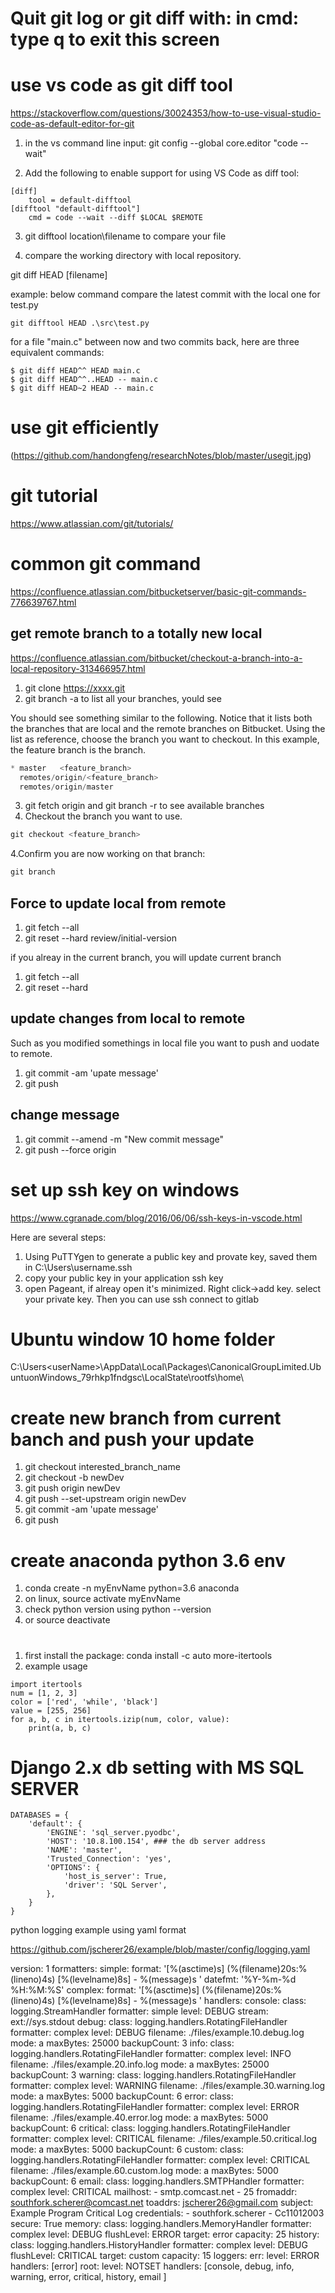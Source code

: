 
# Quit git log or git diff with:   in cmd: type q to exit this screen


# use vs code as git diff tool

https://stackoverflow.com/questions/30024353/how-to-use-visual-studio-code-as-default-editor-for-git


1. in the vs command line input: git config --global core.editor "code --wait"

2. Add the following to enable support for using VS Code as diff tool: 

```
[diff]
    tool = default-difftool
[difftool "default-difftool"]
    cmd = code --wait --diff $LOCAL $REMOTE
```

3. git difftool location\filename to compare your file


4. compare the working directory with local repository. 

git diff HEAD [filename] 

example: below command compare  the latest commit with the local one for test.py
```
git difftool HEAD .\src\test.py  
```

for a file "main.c" between now and two commits back, here are three equivalent commands:
```
$ git diff HEAD^^ HEAD main.c
$ git diff HEAD^^..HEAD -- main.c
$ git diff HEAD~2 HEAD -- main.c
```

# use git efficiently
(https://github.com/handongfeng/researchNotes/blob/master/usegit.jpg)

# git tutorial
https://www.atlassian.com/git/tutorials/

# common git command
https://confluence.atlassian.com/bitbucketserver/basic-git-commands-776639767.html

## get remote branch to a totally new local
https://confluence.atlassian.com/bitbucket/checkout-a-branch-into-a-local-repository-313466957.html

1. git clone https://xxxx.git
2. git branch -a to list all your branches, yould see 

You should see something similar to the following. Notice that it lists both the branches that are local and the remote branches on Bitbucket. Using the list as reference, choose the branch you want to checkout.  In this example, the feature branch is the branch.

```python
* master   <feature_branch>
  remotes/origin/<feature_branch>
  remotes/origin/master
```
3. git fetch origin
   and git branch -r to see available branches
3. Checkout the branch you want to use.
```python
git checkout <feature_branch>
```
4.Confirm you are now working on that branch:
```python
git branch
```

## Force to update local from remote
1. git fetch --all
2. git reset --hard review/initial-version

if you alreay in the current branch, you will update current branch
1. git fetch --all
2. git reset --hard


## update changes from local to remote
Such as you modified somethings in local file you want to push and uodate to remote.
1. git commit -am 'upate message'
2. git push

## change message 
1. git commit --amend -m "New commit message"
2. git push --force origin <BRANCH-NAME>

# set up ssh key on windows
https://www.cgranade.com/blog/2016/06/06/ssh-keys-in-vscode.html

Here are several steps:
1. Using PuTTYgen to generate a public key and provate key, saved them in C:\Users\username\.ssh
2. copy your public key in your application ssh key
3. open Pageant, if alreay open it's minimized. Right click->add key. select your private key. Then you can use ssh connect to gitlab

# Ubuntu window 10 home folder
C:\Users\<userName>\AppData\Local\Packages\CanonicalGroupLimited.UbuntuonWindows_79rhkp1fndgsc\LocalState\rootfs\home\

# create new branch from current banch and push your update
1. git checkout interested_branch_name
2. git checkout -b newDev
3. git push origin newDev
4. git push --set-upstream origin newDev
5. git commit -am 'upate message'
6. git push


# create anaconda python 3.6 env
1. conda create -n myEnvName python=3.6 anaconda
2. on linux, source activate myEnvName
3. check python version using python --version
4. or  source deactivate

# 
1. first install the package: conda install -c auto more-itertools 
2. example usage 
```
import itertools  
num = [1, 2, 3]
color = ['red', 'while', 'black']
value = [255, 256]
for a, b, c in itertools.izip(num, color, value):
    print(a, b, c)
```



# Django 2.x db setting with MS SQL SERVER

```
DATABASES = {
    'default': {
        'ENGINE': 'sql_server.pyodbc',
        'HOST': '10.8.100.154', ### the db server address
        'NAME': 'master',
        'Trusted_Connection': 'yes',
        'OPTIONS': {
            'host_is_server': True,
            'driver': 'SQL Server',
        },
    }
}
```



python logging example using yaml format


https://github.com/jscherer26/example/blob/master/config/logging.yaml


version:
  1
formatters:
  simple:
    format: '[%(asctime)s] (%(filename)20s:%(lineno)4s) [%(levelname)8s] - %(message)s '
    datefmt: '%Y-%m-%d %H:%M:%S'
  complex:
    format: '[%(asctime)s] (%(filename)20s:%(lineno)4s) [%(levelname)8s] - %(message)s '
handlers:
  console:
    class: logging.StreamHandler
    formatter: simple
    level: DEBUG
    stream: ext://sys.stdout
  debug:
    class: logging.handlers.RotatingFileHandler
    formatter: complex
    level: DEBUG
    filename: ./files/example.10.debug.log
    mode: a
    maxBytes: 25000
    backupCount: 3
  info:
    class: logging.handlers.RotatingFileHandler
    formatter: complex
    level: INFO
    filename: ./files/example.20.info.log
    mode: a
    maxBytes: 25000
    backupCount: 3
  warning:
    class: logging.handlers.RotatingFileHandler
    formatter: complex
    level: WARNING
    filename: ./files/example.30.warning.log
    mode: a
    maxBytes: 5000
    backupCount: 6
  error:
    class: logging.handlers.RotatingFileHandler
    formatter: complex
    level: ERROR
    filename: ./files/example.40.error.log
    mode: a
    maxBytes: 5000
    backupCount: 6
  critical:
    class: logging.handlers.RotatingFileHandler
    formatter: complex
    level: CRITICAL
    filename: ./files/example.50.critical.log
    mode: a
    maxBytes: 5000
    backupCount: 6
  custom:
    class: logging.handlers.RotatingFileHandler
    formatter: complex
    level: CRITICAL
    filename: ./files/example.60.custom.log
    mode: a
    maxBytes: 5000
    backupCount: 6
  email:
    class: logging.handlers.SMTPHandler
    formatter: complex
    level: CRITICAL
    mailhost: 
      - smtp.comcast.net
      - 25 
    fromaddr: southfork.scherer@comcast.net
    toaddrs: jscherer26@gmail.com
    subject: Example Program Critical Log
    credentials: 
      - southfork.scherer
      - Cc11012003
    secure: True
  memory:
    class: logging.handlers.MemoryHandler
    formatter: complex
    level: DEBUG
    flushLevel: ERROR
    target: error
    capacity: 25
  history:
    class: logging.handlers.HistoryHandler
    formatter: complex
    level: DEBUG
    flushLevel: CRITICAL
    target: custom
    capacity: 15
loggers:
  err:
    level: ERROR
    handlers: [error]
root:
  level: NOTSET
  handlers: [console, debug, info, warning, error, critical, history, email ]
